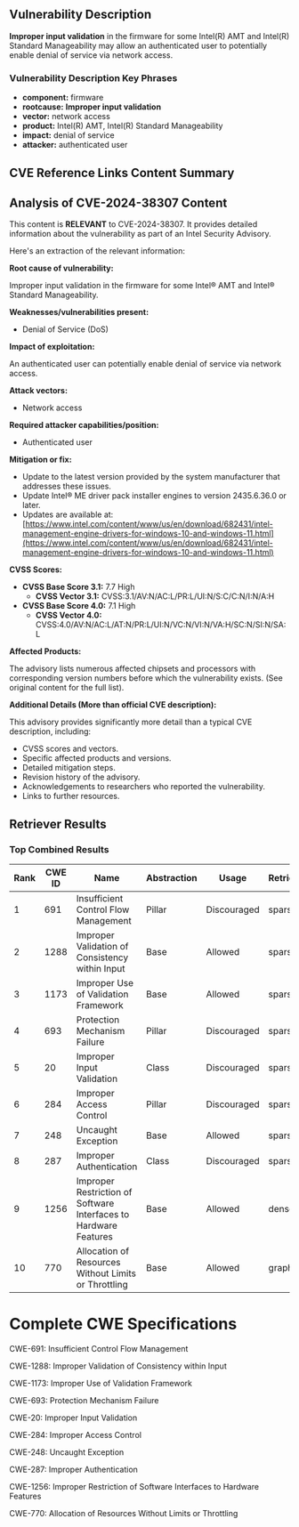 ## Vulnerability Description
**Improper input validation** in the firmware for some Intel(R) AMT and Intel(R) Standard Manageability may allow an authenticated user to potentially enable denial of service via network access.

### Vulnerability Description Key Phrases
- **component:** firmware
- **rootcause:** **Improper input validation**
- **vector:** network access
- **product:** Intel(R) AMT, Intel(R) Standard Manageability
- **impact:** denial of service
- **attacker:** authenticated user

## CVE Reference Links Content Summary
## Analysis of CVE-2024-38307 Content

This content is **RELEVANT** to CVE-2024-38307. It provides detailed information about the vulnerability as part of an Intel Security Advisory.

Here's an extraction of the relevant information:

**Root cause of vulnerability:**

Improper input validation in the firmware for some Intel® AMT and Intel® Standard Manageability.

**Weaknesses/vulnerabilities present:**

*   Denial of Service (DoS)

**Impact of exploitation:**

An authenticated user can potentially enable denial of service via network access.

**Attack vectors:**

*   Network access

**Required attacker capabilities/position:**

*   Authenticated user

**Mitigation or fix:**

*   Update to the latest version provided by the system manufacturer that addresses these issues.
*   Update Intel® ME driver pack installer engines to version 2435.6.36.0 or later.
*   Updates are available at: [https://www.intel.com/content/www/us/en/download/682431/intel-management-engine-drivers-for-windows-10-and-windows-11.html](https://www.intel.com/content/www/us/en/download/682431/intel-management-engine-drivers-for-windows-10-and-windows-11.html)

**CVSS Scores:**

*   **CVSS Base Score 3.1:** 7.7 High
    *   **CVSS Vector 3.1:** CVSS:3.1/AV:N/AC:L/PR:L/UI:N/S:C/C:N/I:N/A:H
*   **CVSS Base Score 4.0:** 7.1 High
    *   **CVSS Vector 4.0:** CVSS:4.0/AV:N/AC:L/AT:N/PR:L/UI:N/VC:N/VI:N/VA:H/SC:N/SI:N/SA:L

**Affected Products:**

The advisory lists numerous affected chipsets and processors with corresponding version numbers before which the vulnerability exists. (See original content for the full list).

**Additional Details (More than official CVE description):**

This advisory provides significantly more detail than a typical CVE description, including:

*   CVSS scores and vectors.
*   Specific affected products and versions.
*   Detailed mitigation steps.
*   Revision history of the advisory.
*   Acknowledgements to researchers who reported the vulnerability.
*   Links to further resources.

## Retriever Results

### Top Combined Results

| Rank | CWE ID | Name | Abstraction | Usage  | Retrievers | Individual Scores |
|------|--------|------|-------------|-------|------------|-------------------|
| 1 | 691 | Insufficient Control Flow Management | Pillar | Discouraged | sparse | 0.256 |
| 2 | 1288 | Improper Validation of Consistency within Input | Base | Allowed | sparse | 0.235 |
| 3 | 1173 | Improper Use of Validation Framework | Base | Allowed | sparse | 0.232 |
| 4 | 693 | Protection Mechanism Failure | Pillar | Discouraged | sparse | 0.224 |
| 5 | 20 | Improper Input Validation | Class | Discouraged | sparse | 0.219 |
| 6 | 284 | Improper Access Control | Pillar | Discouraged | sparse | 0.219 |
| 7 | 248 | Uncaught Exception | Base | Allowed | sparse | 0.218 |
| 8 | 287 | Improper Authentication | Class | Discouraged | sparse | 0.218 |
| 9 | 1256 | Improper Restriction of Software Interfaces to Hardware Features | Base | Allowed | dense | 0.605 |
| 10 | 770 | Allocation of Resources Without Limits or Throttling | Base | Allowed | graph | 0.002 |



# Complete CWE Specifications

CWE-691: Insufficient Control Flow Management

CWE-1288: Improper Validation of Consistency within Input

CWE-1173: Improper Use of Validation Framework

CWE-693: Protection Mechanism Failure

CWE-20: Improper Input Validation

CWE-284: Improper Access Control

CWE-248: Uncaught Exception

CWE-287: Improper Authentication

CWE-1256: Improper Restriction of Software Interfaces to Hardware Features

CWE-770: Allocation of Resources Without Limits or Throttling